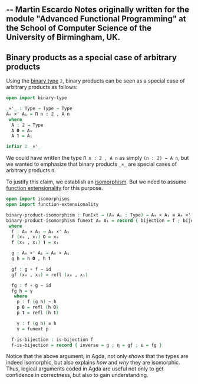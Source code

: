 --
Martin Escardo
Notes originally written for the module "Advanced Functional Programming"
at the School of Computer Science of the University of Birmingham, UK.
--

<!--
```agda
{-# OPTIONS --without-K --safe #-}

module binary-products-as-products where

open import prelude
```
-->

## Binary products as a special case of arbitrary products

Using the [binary type](binary-type.lagda.md) `𝟚`, binary products can be seen as a special case of arbitrary products as follows:
```agda
open import binary-type

_×'_ : Type → Type → Type
A₀ ×' A₁ = Π n ꞉ 𝟚 , A n
 where
  A : 𝟚 → Type
  A 𝟎 = A₀
  A 𝟏 = A₁

infixr 2 _×'_
```
We could have written the type `Π n ꞉ 𝟚 , A n` as simply `(n : 𝟚) → A n`, but we wanted to emphasize that binary products `_×_` are special cases of arbitrary products `Π`.

To justify this claim, we establish an [isomorphism](isomorphism.lagda.md). But we need to assume [function extensionality](function-extensionality.lagda.md) for this purpose.
```agda
open import isomorphisms
open import function-extensionality

binary-product-isomorphism : FunExt → (A₀ A₁ : Type) → A₀ × A₁ ≅ A₀ ×' A₁
binary-product-isomorphism funext A₀ A₁ = record { bijection = f ; bijectivity = f-is-bijection }
 where
  f : A₀ × A₁ → A₀ ×' A₁
  f (x₀ , x₁) 𝟎 = x₀
  f (x₀ , x₁) 𝟏 = x₁

  g : A₀ ×' A₁ → A₀ × A₁
  g h = h 𝟎 , h 𝟏

  gf : g ∘ f ∼ id
  gf (x₀ , x₁) = refl (x₀ , x₁)

  fg : f ∘ g ∼ id
  fg h = γ
   where
    p : f (g h) ∼ h
    p 𝟎 = refl (h 𝟎)
    p 𝟏 = refl (h 𝟏)

    γ : f (g h) ≡ h
    γ = funext p

  f-is-bijection : is-bijection f
  f-is-bijection = record { inverse = g ; η = gf ; ε = fg }
```
Notice that the above argument, in Agda, not only *shows* that the types are indeed isomorphic, but also explains *how* and *why* they are isomorphic. Thus, logical arguments coded in Agda are useful not only to get confidence in correctness, but also to gain understanding.
